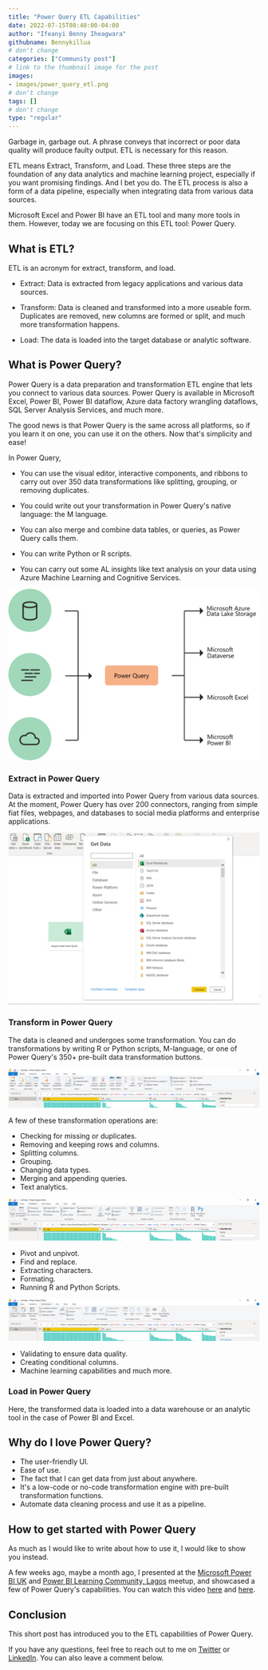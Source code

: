 ```yaml
---
title: "Power Query ETL Capabilities"
date: 2022-07-15T08:40:00-04:00
author: "Ifeanyi Benny Iheagwara"
githubname: Bennykillua
# don't change
categories: ["Community post"]
# link to the thumbnail image for the post
images:
- images/power_query_etl.png
# don't change
tags: []
# don't change
type: "regular"
---
```


Garbage in, garbage out. A phrase conveys that incorrect or poor data quality will produce faulty output. ETL is necessary for this reason.

ETL means Extract, Transform, and Load. These three steps are the foundation of any data analytics and machine learning project, especially if you want promising findings. And I bet you do. The ETL process is also a form of a data pipeline, especially when integrating data from various data sources.

Microsoft Excel and Power BI have an ETL tool and many more tools in them. However, today we are focusing on this ETL tool: Power Query.

## What is ETL?

ETL is an acronym for extract, transform, and load.

- Extract: Data is extracted from legacy applications and various data sources.

- Transform: Data is cleaned and transformed into a more useable form. Duplicates are removed, new columns are formed or split, and much more transformation happens.

- Load: The data is loaded into the target database or analytic software.

## What is Power Query?

Power Query is a data preparation and transformation ETL engine that lets you connect to various data sources. Power Query is available in Microsoft Excel, Power BI, Power BI dataflow, Azure data factory wrangling dataflows, SQL Server Analysis Services, and much more. 

The good news is that Power Query is the same across all platforms, so if you learn it on one, you can use it on the others. Now that's simplicity and ease!

In Power Query,

- You can use the visual editor, interactive components, and ribbons to carry out over 350 data transformations like splitting, grouping, or removing duplicates.

- You could write out your transformation in Power Query's native language: the M language.

- You can also merge and combine data tables, or queries, as Power Query calls them.

- You can write Python or R scripts.

- You can carry out some AL insights like text analysis on your data using Azure Machine Learning and Cognitive Services.

![power_query.png](images/power_query.png)

### Extract in Power Query
Data is extracted and imported into Power Query from various data sources. At the moment, Power Query has over 200 connectors, ranging from simple fiat files, webpages, and databases to social media platforms and enterprise applications.

![get_data.png](images/get_data.png)

### Transform in Power Query
The data is cleaned and undergoes some transformation. You can do transformations by writing R or Python scripts, M-language, or one of Power Query's 350+ pre-built data transformation buttons.

![transform1.png](images/transform1.png)

A few of these transformation operations are:
- Checking for missing or duplicates.
- Removing and keeping rows and columns.
- Splitting columns.
- Grouping.
- Changing data types.
- Merging and appending queries.
- Text analytics.

![transform2.png](images/transform2.png)

- Pivot and unpivot.
- Find and replace.
- Extracting characters.
- Formating.
- Running R and Python Scripts.

![transform3.png](images/transform3.png)

- Validating to ensure data quality.
- Creating conditional columns.
- Machine learning capabilities and much more.

### Load in Power Query
Here, the transformed data is loaded into a data warehouse or an analytic tool in the case of Power BI and Excel.

## Why do I love Power Query?
- The user-friendly UI.
- Ease of use.
- The fact that I can get data from just about anywhere.
- It's a low-code or no-code transformation engine with pre-built transformation functions.
- Automate data cleaning process and use it as a pipeline. 

## How to get started with Power Query

As much as I would like to write about how to use it, I would like to show you instead. 

A few weeks ago, maybe a month ago, I presented at the [Microsoft Power BI UK](https://www.meetup.com/microsoft-power-bi-uk/events/286388659/) and [Power BI Learning Community, Lagos](https://www.meetup.com/Power-BI-Learning-Community/events/rgfmrsydchblb/) meetup, and showcased a few of Power Query's capabilities. You can watch this video [here](https://www.youtube.com/watch?v=gbvSqYLe5Hc) and [here](https://www.youtube.com/watch?v=H_poqUidbo0).

## Conclusion
This short post has introduced you to the ETL capabilities of Power Query.

If you have any questions, feel free to reach out to me on [Twitter](https://twitter.com/Bennykillua) or [LinkedIn](https://www.linkedin.com/in/ifeanyi-iheagwara/). You can also leave a comment below.
